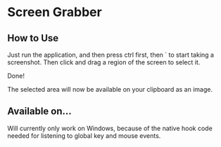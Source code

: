 Screen Grabber
===============
How to Use
---------------
Just run the application, and then press ctrl first, then ` to start taking a screenshot.
Then click and drag a region of the screen to select it.

Done!

The selected area will now be available on your clipboard as an image.

Available on...
-----------------
Will currently only work on Windows, because of the native hook code needed for listening to global key and mouse events.